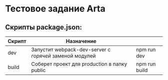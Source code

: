 # Тестовое задание Arta

## Скрипты package.json:

| Скрипт | Назначение |  |
| ------ | ------ | ------ |
| dev | Запустит webpack-dev-server с _горячей_ заменой модулей | npm run dev |
| build | Соберет проект для production в папку public | npm run build |
